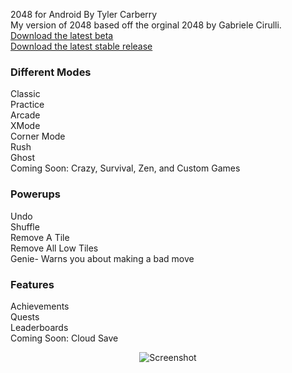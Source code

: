 2048 for Android By Tyler Carberry  
My version of 2048 based off the orginal 2048 by Gabriele Cirulli.  
[Download the latest beta](https://github.com/tytan34/2048-for-Android/blob/master/app_2048/build/outputs/apk/app_2048-debug.apk?raw=true)  
[Download the latest stable release](https://github.com/tytan34/2048-for-Android/blob/master/app_2048/app_2048-release.apk?raw=true
)

### Different Modes
Classic  
Practice  
Arcade  
XMode  
Corner Mode  
Rush  
Ghost  
Coming Soon: Crazy, Survival, Zen, and Custom Games

### Powerups
Undo  
Shuffle  
Remove A Tile  
Remove All Low Tiles  
Genie- Warns you about making a bad move

### Features
Achievements  
Quests  
Leaderboards  
Coming Soon: Cloud Save


<p align="center">
  <img src="http://i.imgur.com/KpB2heX.png" alt="Screenshot"/>
</p>
